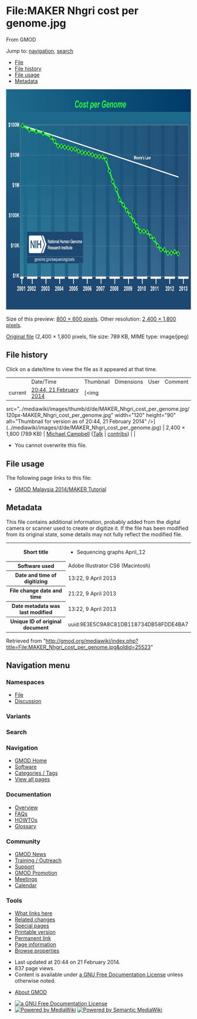 <div id="mw-page-base" class="noprint">

</div>

<div id="mw-head-base" class="noprint">

</div>

<div id="content" class="mw-body" role="main">

<span id="top"></span>

<div id="mw-js-message" style="display:none;">

</div>



# <span dir="auto">File:MAKER Nhgri cost per genome.jpg</span>

<div id="bodyContent">

<div id="siteSub">

From GMOD

</div>

<div id="contentSub">

</div>

<div id="jump-to-nav" class="mw-jump">

Jump to: [navigation](#mw-navigation), [search](#p-search)

</div>

<div id="mw-content-text">

- [File](#file)
- [File history](#filehistory)
- [File usage](#filelinks)
- [Metadata](#metadata)

<div id="file" class="fullImageLink">

[<img
src="../mediawiki/images/thumb/d/de/MAKER_Nhgri_cost_per_genome.jpg/800px-MAKER_Nhgri_cost_per_genome.jpg"
srcset="../mediawiki/images/thumb/d/de/MAKER_Nhgri_cost_per_genome.jpg/1200px-MAKER_Nhgri_cost_per_genome.jpg 1.5x, ../mediawiki/images/thumb/d/de/MAKER_Nhgri_cost_per_genome.jpg/1600px-MAKER_Nhgri_cost_per_genome.jpg 2x"
width="800" height="600" alt="File:MAKER Nhgri cost per genome.jpg" />](../mediawiki/images/d/de/MAKER_Nhgri_cost_per_genome.jpg)

<div class="mw-filepage-resolutioninfo">

Size of this preview: <a
href="../mediawiki/images/thumb/d/de/MAKER_Nhgri_cost_per_genome.jpg/800px-MAKER_Nhgri_cost_per_genome.jpg"
class="mw-thumbnail-link">800 × 600 pixels</a>.
<span class="mw-filepage-other-resolutions">Other resolution:
<a href="../mediawiki/images/d/de/MAKER_Nhgri_cost_per_genome.jpg"
class="mw-thumbnail-link">2,400 × 1,800 pixels</a>.</span>

</div>

</div>

<div class="fullMedia">

<a href="../mediawiki/images/d/de/MAKER_Nhgri_cost_per_genome.jpg"
class="internal" title="MAKER Nhgri cost per genome.jpg">Original
file</a> ‎<span class="fileInfo">(2,400 × 1,800 pixels, file size: 789
KB, MIME type: image/jpeg)</span>

</div>

<div id="mw-imagepage-content" class="mw-content-ltr" lang="en"
dir="ltr">

</div>

## File history

<div id="mw-imagepage-section-filehistory">

Click on a date/time to view the file as it appeared at that time.

|  |  |  |  |  |  |
|----|----|----|----|----|----|
|  | Date/Time | Thumbnail | Dimensions | User | Comment |
| current | [20:44, 21 February 2014](../mediawiki/images/d/de/MAKER_Nhgri_cost_per_genome.jpg) | [<img
src="../mediawiki/images/thumb/d/de/MAKER_Nhgri_cost_per_genome.jpg/120px-MAKER_Nhgri_cost_per_genome.jpg"
width="120" height="90"
alt="Thumbnail for version as of 20:44, 21 February 2014" />](../mediawiki/images/d/de/MAKER_Nhgri_cost_per_genome.jpg) | 2,400 × 1,800 <span style="white-space: nowrap;">(789 KB)</span> | <a href="User:Michael_Campbell" class="mw-userlink"
title="User:Michael Campbell">Michael Campbell</a> <span style="white-space: nowrap;"> <span class="mw-usertoollinks">(<a
href="http://gmod.org/mediawiki/index.php?title=User_talk:Michael_Campbell&amp;action=edit&amp;redlink=1"
class="new"
title="User talk:Michael Campbell (page does not exist)">Talk</a> \| [contribs](Special:Contributions/Michael_Campbell "Special:Contributions/Michael Campbell"))</span></span> |  |

</div>

- <span id="mw-imagepage-upload-disallowed">You cannot overwrite this
  file.</span>

## File usage

<div id="mw-imagepage-section-linkstoimage">

The following page links to this file:

- [GMOD Malaysia 2014/MAKER
  Tutorial](GMOD_Malaysia_2014/MAKER_Tutorial "GMOD Malaysia 2014/MAKER Tutorial")

</div>

## Metadata

<div class="mw-imagepage-section-metadata">

This file contains additional information, probably added from the
digital camera or scanner used to create or digitize it. If the file has
been modified from its original state, some details may not fully
reflect the modified file.

<table id="mw_metadata" class="mw_metadata">
<colgroup>
<col style="width: 50%" />
<col style="width: 50%" />
</colgroup>
<tbody>
<tr class="odd exif-objectname collapsable">
<th>Short title</th>
<td><ul>
<li><span class="mw-metadata-lang-value">Sequencing graphs
April_12</span></li>
</ul></td>
</tr>
<tr class="even exif-software collapsable">
<th>Software used</th>
<td>Adobe Illustrator CS6 (Macintosh)</td>
</tr>
<tr class="odd exif-datetimedigitized collapsable">
<th>Date and time of digitizing</th>
<td>13:22, 9 April 2013</td>
</tr>
<tr class="even exif-datetime collapsable">
<th>File change date and time</th>
<td>21:22, 9 April 2013</td>
</tr>
<tr class="odd exif-datetimemetadata collapsable">
<th>Date metadata was last modified</th>
<td>13:22, 9 April 2013</td>
</tr>
<tr class="even exif-originaldocumentid collapsable">
<th>Unique ID of original document</th>
<td>uuid:9E3E5C9A8C81DB118734DB58FDDE4BA7</td>
</tr>
</tbody>
</table>

</div>

</div>

<div class="printfooter">

Retrieved from
"<http://gmod.org/mediawiki/index.php?title=File:MAKER_Nhgri_cost_per_genome.jpg&oldid=25523>"

</div>

<div id="catlinks" class="catlinks catlinks-allhidden">

</div>

<div class="visualClear">

</div>

</div>

</div>

<div id="mw-navigation">

## Navigation menu

<div id="mw-head">



<div id="left-navigation">

<div id="p-namespaces" class="vectorTabs" role="navigation"
aria-labelledby="p-namespaces-label">

### Namespaces

- <span id="ca-nstab-image"><a href="File:MAKER_Nhgri_cost_per_genome.jpg" accesskey="c"
  title="View the file page [c]">File</a></span>
- <span id="ca-talk"><a
  href="http://gmod.org/mediawiki/index.php?title=File_talk:MAKER_Nhgri_cost_per_genome.jpg&amp;action=edit&amp;redlink=1"
  accesskey="t"
  title="Discussion about the content page [t]">Discussion</a></span>

</div>

<div id="p-variants" class="vectorMenu emptyPortlet" role="navigation"
aria-labelledby="p-variants-label">

### 

### Variants[](#)

<div class="menu">

</div>

</div>

</div>

<div id="right-navigation">





</div>

<div id="p-search" role="search">

### Search

<div id="simpleSearch">

</div>

</div>

</div>

</div>

<div id="mw-panel">

<div id="p-logo" role="banner">

<a href="Main_Page"
style="background-image: url(../images/GMOD-cogs.png);"
title="Visit the main page"></a>

</div>

<div id="p-Navigation" class="portal" role="navigation"
aria-labelledby="p-Navigation-label">

### Navigation

<div class="body">

- <span id="n-GMOD-Home">[GMOD Home](Main_Page)</span>
- <span id="n-Software">[Software](GMOD_Components)</span>
- <span id="n-Categories-.2F-Tags">[Categories /
  Tags](Categories)</span>
- <span id="n-View-all-pages">[View all pages](Special:AllPages)</span>

</div>

</div>

<div id="p-Documentation" class="portal" role="navigation"
aria-labelledby="p-Documentation-label">

### Documentation

<div class="body">

- <span id="n-Overview">[Overview](Overview)</span>
- <span id="n-FAQs">[FAQs](Category:FAQ)</span>
- <span id="n-HOWTOs">[HOWTOs](Category:HOWTO)</span>
- <span id="n-Glossary">[Glossary](Glossary)</span>

</div>

</div>

<div id="p-Community" class="portal" role="navigation"
aria-labelledby="p-Community-label">

### Community

<div class="body">

- <span id="n-GMOD-News">[GMOD News](GMOD_News)</span>
- <span id="n-Training-.2F-Outreach">[Training /
  Outreach](Training_and_Outreach)</span>
- <span id="n-Support">[Support](Support)</span>
- <span id="n-GMOD-Promotion">[GMOD Promotion](GMOD_Promotion)</span>
- <span id="n-Meetings">[Meetings](Meetings)</span>
- <span id="n-Calendar">[Calendar](Calendar)</span>

</div>

</div>

<div id="p-tb" class="portal" role="navigation"
aria-labelledby="p-tb-label">

### Tools

<div class="body">

- <span id="t-whatlinkshere"><a href="Special:WhatLinksHere/File:MAKER_Nhgri_cost_per_genome.jpg"
  accesskey="j" title="A list of all wiki pages that link here [j]">What
  links here</a></span>
- <span id="t-recentchangeslinked"><a
  href="Special:RecentChangesLinked/File:MAKER_Nhgri_cost_per_genome.jpg"
  accesskey="k"
  title="Recent changes in pages linked from this page [k]">Related
  changes</a></span>
- <span id="t-specialpages"><a href="Special:SpecialPages" accesskey="q"
  title="A list of all special pages [q]">Special pages</a></span>
- <span id="t-print"><a
  href="http://gmod.org/mediawiki/index.php?title=File:MAKER_Nhgri_cost_per_genome.jpg&amp;printable=yes"
  rel="alternate" accesskey="p"
  title="Printable version of this page [p]">Printable version</a></span>
- <span id="t-permalink">[Permanent
  link](http://gmod.org/mediawiki/index.php?title=File:MAKER_Nhgri_cost_per_genome.jpg&oldid=25523 "Permanent link to this revision of the page")</span>
- <span id="t-info">[Page
  information](http://gmod.org/mediawiki/index.php?title=File:MAKER_Nhgri_cost_per_genome.jpg&action=info)</span>
- <span id="t-smwbrowselink"><a href="Special:Browse/File:MAKER_Nhgri_cost_per_genome.jpg"
  rel="smw-browse">Browse properties</a></span>

</div>

</div>

</div>

</div>

<div id="footer" role="contentinfo">

- <span id="footer-info-lastmod">Last updated at 20:44 on 21 February
  2014.</span>
- <span id="footer-info-viewcount">837 page views.</span>
- <span id="footer-info-copyright">Content is available under
  <a href="http://www.gnu.org/licenses/fdl-1.3.html" class="external"
  rel="nofollow">a GNU Free Documentation License</a> unless otherwise
  noted.</span>

<!-- -->

- <span id="footer-places-about">[About
  GMOD](GMOD:About "GMOD:About")</span>

<!-- -->

- <span id="footer-copyrightico">[<img src="http://www.gnu.org/graphics/gfdl-logo-small.png" width="88"
  height="31" alt="a GNU Free Documentation License" />](http://www.gnu.org/licenses/fdl-1.3.html)</span>
- <span id="footer-poweredbyico">[<img
  src="../mediawiki/skins/common/images/poweredby_mediawiki_88x31.png"
  width="88" height="31" alt="Powered by MediaWiki" />](http://www.mediawiki.org/)
  [<img
  src="../mediawiki/extensions/SemanticMediaWiki/resources/images/smw_button.png"
  width="88" height="31" alt="Powered by Semantic MediaWiki" />](https://www.semantic-mediawiki.org/wiki/Semantic_MediaWiki)</span>

<div style="clear:both">

</div>

</div>
